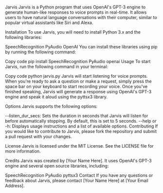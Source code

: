 Jarvis
Jarvis is a Python program that uses OpenAI's GPT-3 engine to generate human-like responses to voice prompts in real-time. It allows users to have natural language conversations with their computer, similar to popular virtual assistants like Siri and Alexa.

Installation
To use Jarvis, you will need to install Python 3.x and the following libraries:

SpeechRecognition
PyAudio
OpenAI
You can install these libraries using pip by running the following command:

Copy code
pip install SpeechRecognition PyAudio openai
Usage
To start Jarvis, run the following command in your terminal:

Copy code
python jarvis.py
Jarvis will start listening for voice prompts. When you're ready to ask a question or make a request, simply press the space bar on your keyboard to start recording your voice. Once you've finished speaking, Jarvis will generate a response using OpenAI's GPT-3 engine and speak it aloud using the pyttsx3 library.

Options
Jarvis supports the following options:

--listen_dur_secs: Sets the duration in seconds that Jarvis will listen for before automatically stopping. By default, this is set to 5 seconds.
--help or -h: Displays usage instructions and a list of available options.
Contributing
If you would like to contribute to Jarvis, please fork the repository and submit a pull request with your changes.

License
Jarvis is licensed under the MIT License. See the LICENSE file for more information.

Credits
Jarvis was created by [Your Name Here]. It uses OpenAI's GPT-3 engine and several open source libraries, including:

SpeechRecognition
PyAudio
pyttsx3
Contact
If you have any questions or feedback about Jarvis, please contact [Your Name Here] at [Your Email Address].